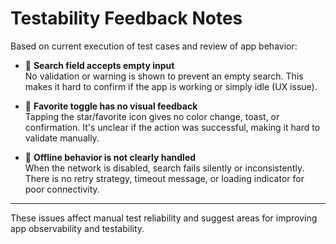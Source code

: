# Testability Feedback Notes

Based on current execution of test cases and review of app behavior:

- 🔸 **Search field accepts empty input**  
  No validation or warning is shown to prevent an empty search. This makes it hard to confirm if the app is working or simply idle (UX issue).  

- 🔸 **Favorite toggle has no visual feedback**  
  Tapping the star/favorite icon gives no color change, toast, or confirmation. It's unclear if the action was successful, making it hard to validate manually.

- 🔸 **Offline behavior is not clearly handled**  
  When the network is disabled, search fails silently or inconsistently. There is no retry strategy, timeout message, or loading indicator for poor connectivity.

---

These issues affect manual test reliability and suggest areas for improving app observability and testability.
